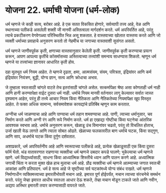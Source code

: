# योजना 22. धर्माची योजना (धर्म-लोक)

धर्म म्हणजे जे काही सत्य, बरोबर आहे. हे एक सतत विकसित होणारे, सर्वव्यापी तत्त्व आहे, वेळ आणि स्थानाच्या पलीकडे असलेली शक्ती जी मानवी अस्तित्वाला मार्गदर्शन करते. धर्म अपरिवर्तित आहे, परंतु त्याचे प्रकटीकरण वेगवेगळ्या परिस्थितीत भिन्न असू शकतात. हे वास्तवाच्या खोलात वास्तव्य करते आणि जो व्यक्ती धर्माच्या प्रवाहाचे अनुसरण करतो तो नेहमीच या जगाच्या वास्तवाशी सुसंगत असतो.

धर्म म्हणजे जाणीवपूर्वक कृती, क्षणाच्या वास्तवानुसार केलेली कृती. जाणीवपूर्वक कृती करण्याचा प्रयत्न करून, आपण आपल्या कृतींचे कॉसमॉसच्या अस्तित्वाच्या तत्त्वांशी समन्वय साधण्यास शिकतो. म्हणून धर्म म्हणजे या तत्त्वांच्या ज्ञानावर आधारित कृती होय.

दहा मूलभूत धर्म नियम आहेत. ते म्हणजे दृढता, क्षमा, आत्मसंयम, संयम, पवित्रता, इंद्रियांवर आणि कर्म इंद्रियांवर नियंत्रण, बुद्धी, योग्य ज्ञान, सत्य आणि क्रोधाचा अभाव.

जे तुम्हाला स्वतःसाठी चांगले वाटते तेच इतरांसाठी चांगले असेल. सत्कर्मापेक्षा श्रेष्ठ असा कोणताही धर्म नाही आणि हानी करण्यापेक्षा वाईट दुसरा धर्म नाही. धर्माचे नियम मानवी वर्तनावर लागू केल्यावर सर्वात जास्त दृश्यमान आहेत, परंतु ही तत्त्वे आचार नियम किंवा नैतिकता आणि नैतिकतेच्या नियमांपेक्षा खूप विस्तृत आहेत. ते फक्त अधिक सामान्य, सर्वसमावेशक कायद्यांचे प्रतिबिंब म्हणून काम करतात.

अग्नीचा धर्म जाळण्याचा आहे आणि पाण्याचा धर्म तहान शमवण्याचा आहे. पाणी, त्याच्या धर्मानुसार, चव निर्माण करते आणि अग्नी रंग आणि रूपे निर्माण करते. धर्म हा एखाद्या गोष्टीचा किंवा घटनेचा आंतरिक आवश्यक स्वभाव आहे. धर्माचे अनुसरण करून, खेळाडू उंच विमानांवर चढतो, परंतु तो विचलित होताच, उर्जा खाली येऊ लागते आणि त्याला सोबत ओढते. खेळाच्या फलकावरील बाण धर्माचे घटक, किंवा सद्गुण, आणि साप, अधर्माचे घटक किंवा दुर्गुण दर्शवतात.

अशाप्रकारे, धर्म अपरिवर्तनीय आहे आणि स्वरूपाच्या पलीकडे आहे, प्रत्येक खेळाडूसाठी एक किंवा दुसरा फॉर्म घेतो. थंड वातावरणात राहणार्‍या व्यक्तीचा धर्म म्हणजे उबदार कपडे घालणे; भुकेल्याचा धर्म म्हणजे खाणे. धर्म विद्यार्थ्यासाठी, साधना किंवा आध्यात्मिक शिस्तीचे ध्यान आणि पालन करणे आहे. अध्यात्मिक जगाची चिंता न करता मुक्त खेळ हाच मुलाचा धर्म आहे. प्रौढ व्यक्तीचा धर्म म्हणजे आत्म्याच्या जगात स्वतःची आकांक्षा आणि प्रतिपादन. धर्म हे सत्य आहे जे सृष्टीच्या सर्व घटकांमध्ये योग्य संबंध राखते. धर्म म्हणजे निर्माणाधीन व्यक्तिमत्त्वाच्या इमारतीभोवती मचान आहे. इमारत पूर्ण होईपर्यंत, मचान त्याच्या संरचनेचे समर्थन करते. परंतु जेव्हा इमारत आधीच स्वतःला आधार देऊ शकते, तेव्हा मचान मोडून टाकले जाते आणि नवीन, अद्याप अस्थिर इमारती तयार करण्यासाठी वापरले जाते.
